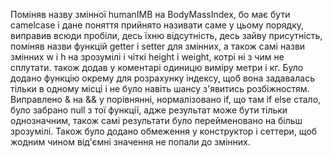 Поміняв назву змінної humanIMB на BodyMassIndex, бо має бути camelcase і дане поняття прийнято називати саме у цьому порядку, виправив всюди пробіли, десь їхню відсутність, десь зайву присутність, поміняв назви функцій getter і setter для змінних, а також самі назви змінних w і h на зрозумілі і чіткі height і weight, котрі ні з чим не сплутати. також додав у коментарі одиницю виміру метри і кг. 
Було додано функцію окрему для розрахунку індексу, щоб вона задавалась тільки в одному місці і не було навіть шансу з'явитись розбіжностям. Виправлено & на && у порівнянні, нормалізовано if, що там if else стало, було забрано null з тої функції, адже результат може бути тільки однозначним, також самі результати було перейменовано на більш зрозумілі. Також було додано обмеження у конструктор і сеттери, щоб жодним чином від'ємні значення не попали до змінних.